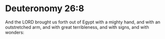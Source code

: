 # Deuteronomy 26:8

And the LORD brought us forth out of Egypt with a mighty hand, and with an outstretched arm, and with great terribleness, and with signs, and with wonders: